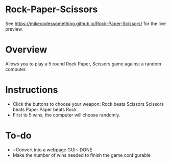 # Rock-Paper-Scissors
See https://mikecodessomething.github.io/Rock-Paper-Scissors/ for the live preview.

# Overview
Allows you to play a 5 round Rock Paper, Scissors game against a random computer.

# Instructions
- Click the buttons to choose your weapon:
Rock beats Scissors
Scissors beats Paper
Paper beats Rock
- First to 5 wins, the computer will choose randomly.

# To-do
- ~Convert into a webpage GUI~ DONE
- Make the number of wins needed to finish the game configurable